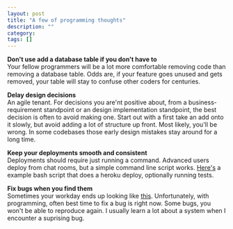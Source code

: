 ```yaml
---
layout: post
title: "A few of programming thoughts"
description: ""
category: 
tags: []
---
```


**Don't use add a database table if you don't have to**  
Your fellow programmers will be a lot more comfortable removing code than removing a database table.  Odds are, if your feature goes unused and gets removed, your table will stay to confuse other coders for centuries.

**Delay design decisions**  
An agile tenant.  For decisions you are'nt positive about, from a business-requirement standpoint or an design implementation standpoint, the best decision is often to avoid making one.  Start out with a first take an add onto it slowly, but avoid adding a lot of structure up front.  Most likely, you'll be wrong.  In some codebases those early design mistakes stay around for a long time.

**Keep your deployments smooth and consistent**  
Deployments should require just running a command.  Advanced users deploy from chat rooms, but a simple command line script works.  [Here's](https://gist.github.com/scottschulthess/5136935) a example bash script that does a heroku deploy, optionally running tests.  

**Fix bugs when you find them**  
Sometimes your workday ends up looking like [this](http://i.minus.com/ibaDjk7AeIcvxv.gif).  Unfortunately, with programming, often best time to fix a bug is right now.   Some bugs, you won't be able to reproduce again.  I usually learn a lot about a system when I encounter a suprising bug.
